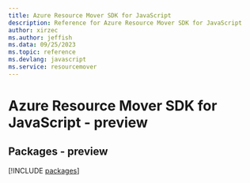 ```yaml
---
title: Azure Resource Mover SDK for JavaScript
description: Reference for Azure Resource Mover SDK for JavaScript
author: xirzec
ms.author: jeffish
ms.data: 09/25/2023
ms.topic: reference
ms.devlang: javascript
ms.service: resourcemover
---
```

# Azure Resource Mover SDK for JavaScript - preview
## Packages - preview
[!INCLUDE [packages](resource-mover-index.md)]